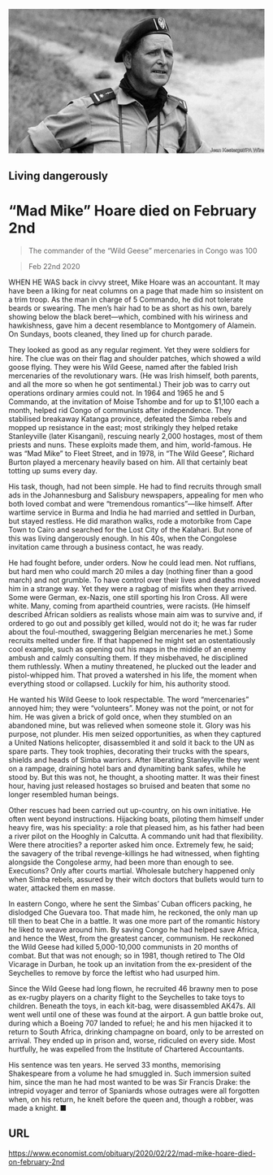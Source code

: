![](./images/20200222_OBP001_1.jpg)

## Living dangerously

# “Mad Mike” Hoare died on February 2nd

> The commander of the “Wild Geese” mercenaries in Congo was 100

> Feb 22nd 2020

WHEN HE WAS back in civvy street, Mike Hoare was an accountant. It may have been a liking for neat columns on a page that made him so insistent on a trim troop. As the man in charge of 5 Commando, he did not tolerate beards or swearing. The men’s hair had to be as short as his own, barely showing below the black beret—which, combined with his wiriness and hawkishness, gave him a decent resemblance to Montgomery of Alamein. On Sundays, boots cleaned, they lined up for church parade.

They looked as good as any regular regiment. Yet they were soldiers for hire. The clue was on their flag and shoulder patches, which showed a wild goose flying. They were his Wild Geese, named after the fabled Irish mercenaries of the revolutionary wars. (He was Irish himself, both parents, and all the more so when he got sentimental.) Their job was to carry out operations ordinary armies could not. In 1964 and 1965 he and 5 Commando, at the invitation of Moise Tshombe and for up to $1,100 each a month, helped rid Congo of communists after independence. They stabilised breakaway Katanga province, defeated the Simba rebels and mopped up resistance in the east; most strikingly they helped retake Stanleyville (later Kisangani), rescuing nearly 2,000 hostages, most of them priests and nuns. These exploits made them, and him, world-famous. He was “Mad Mike” to Fleet Street, and in 1978, in “The Wild Geese”, Richard Burton played a mercenary heavily based on him. All that certainly beat totting up sums every day.

His task, though, had not been simple. He had to find recruits through small ads in the Johannesburg and Salisbury newspapers, appealing for men who both loved combat and were “tremendous romantics”—like himself. After wartime service in Burma and India he had married and settled in Durban, but stayed restless. He did marathon walks, rode a motorbike from Cape Town to Cairo and searched for the Lost City of the Kalahari. But none of this was living dangerously enough. In his 40s, when the Congolese invitation came through a business contact, he was ready.

He had fought before, under orders. Now he could lead men. Not ruffians, but hard men who could march 20 miles a day (nothing finer than a good march) and not grumble. To have control over their lives and deaths moved him in a strange way. Yet they were a ragbag of misfits when they arrived. Some were German, ex-Nazis, one still sporting his Iron Cross. All were white. Many, coming from apartheid countries, were racists. (He himself described African soldiers as realists whose main aim was to survive and, if ordered to go out and possibly get killed, would not do it; he was far ruder about the foul-mouthed, swaggering Belgian mercenaries he met.) Some recruits melted under fire. If that happened he might set an ostentatiously cool example, such as opening out his maps in the middle of an enemy ambush and calmly consulting them. If they misbehaved, he disciplined them ruthlessly. When a mutiny threatened, he plucked out the leader and pistol-whipped him. That proved a watershed in his life, the moment when everything stood or collapsed. Luckily for him, his authority stood.

He wanted his Wild Geese to look respectable. The word “mercenaries” annoyed him; they were “volunteers”. Money was not the point, or not for him. He was given a brick of gold once, when they stumbled on an abandoned mine, but was relieved when someone stole it. Glory was his purpose, not plunder. His men seized opportunities, as when they captured a United Nations helicopter, disassembled it and sold it back to the UN as spare parts. They took trophies, decorating their trucks with the spears, shields and heads of Simba warriors. After liberating Stanleyville they went on a rampage, draining hotel bars and dynamiting bank safes, while he stood by. But this was not, he thought, a shooting matter. It was their finest hour, having just released hostages so bruised and beaten that some no longer resembled human beings.

Other rescues had been carried out up-country, on his own initiative. He often went beyond instructions. Hijacking boats, piloting them himself under heavy fire, was his speciality: a role that pleased him, as his father had been a river pilot on the Hooghly in Calcutta. A commando unit had that flexibility. Were there atrocities? a reporter asked him once. Extremely few, he said; the savagery of the tribal revenge-killings he had witnessed, when fighting alongside the Congolese army, had been more than enough to see. Executions? Only after courts martial. Wholesale butchery happened only when Simba rebels, assured by their witch doctors that bullets would turn to water, attacked them en masse.

In eastern Congo, where he sent the Simbas’ Cuban officers packing, he dislodged Che Guevara too. That made him, he reckoned, the only man up till then to beat Che in a battle. It was one more part of the romantic history he liked to weave around him. By saving Congo he had helped save Africa, and hence the West, from the greatest cancer, communism. He reckoned the Wild Geese had killed 5,000-10,000 communists in 20 months of combat. But that was not enough; so in 1981, though retired to The Old Vicarage in Durban, he took up an invitation from the ex-president of the Seychelles to remove by force the leftist who had usurped him.

Since the Wild Geese had long flown, he recruited 46 brawny men to pose as ex-rugby players on a charity flight to the Seychelles to take toys to children. Beneath the toys, in each kit-bag, were disassembled AK47s. All went well until one of these was found at the airport. A gun battle broke out, during which a Boeing 707 landed to refuel; he and his men hijacked it to return to South Africa, drinking champagne on board, only to be arrested on arrival. They ended up in prison and, worse, ridiculed on every side. Most hurtfully, he was expelled from the Institute of Chartered Accountants.

His sentence was ten years. He served 33 months, memorising Shakespeare from a volume he had smuggled in. Such immersion suited him, since the man he had most wanted to be was Sir Francis Drake: the intrepid voyager and terror of Spaniards whose outrages were all forgotten when, on his return, he knelt before the queen and, though a robber, was made a knight. ■

## URL

https://www.economist.com/obituary/2020/02/22/mad-mike-hoare-died-on-february-2nd
